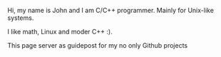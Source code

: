 
Hi, my name is John and I am C/C++ programmer. Mainly for Unix-like systems.

I like math, Linux and moder C++ :).  

This page server as guidepost for my no only Github projects

